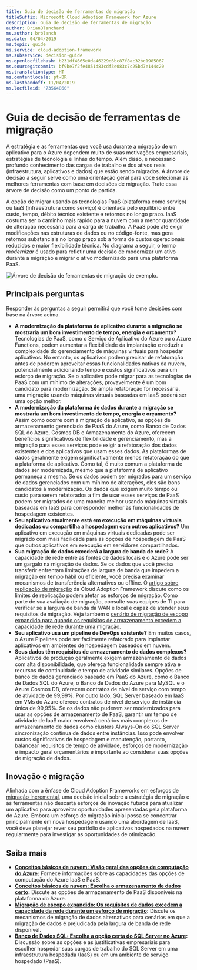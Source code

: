 ```yaml
---
title: Guia de decisão de ferramentas de migração
titleSuffix: Microsoft Cloud Adoption Framework for Azure
description: Guia de decisão de ferramentas de migração
author: BrianBlanchard
ms.author: brblanch
ms.date: 04/04/2019
ms.topic: guide
ms.service: cloud-adoption-framework
ms.subservice: decision-guide
ms.openlocfilehash: b231df4665e0da46229d6bc87f8ac32bc1985067
ms.sourcegitcommit: bf9be7f2fe4851d83cdf3e083c7c25bd7e144c20
ms.translationtype: HT
ms.contentlocale: pt-BR
ms.lasthandoff: 11/04/2019
ms.locfileid: "73564860"
---
```

# <a name="migration-tools-decision-guide"></a>Guia de decisão de ferramentas de migração

A estratégia e as ferramentas que você usa durante a migração de um aplicativo para o Azure dependem muito de suas motivações empresariais, estratégias de tecnologia e linhas do tempo. Além disso, é necessário profundo conhecimento das cargas de trabalho e dos ativos reais (infraestrutura, aplicativos e dados) que estão sendo migrados. A árvore de decisão a seguir serve como uma orientação geral para você selecionar as melhores ferramentas com base em decisões de migração. Trate essa árvore de decisão como um ponto de partida.

A opção de migrar usando as tecnologias PaaS (plataforma como serviço) ou IaaS (infraestrutura como serviço) é orientada pelo equilíbrio entre custo, tempo, débito técnico existente e retornos no longo prazo. IaaS costuma ser o caminho mais rápido para a nuvem com a menor quantidade de alteração necessária para a carga de trabalho. A PaaS pode até exigir modificações nas estruturas de dados ou no código-fonte, mas gera retornos substanciais no longo prazo sob a forma de custos operacionais reduzidos e maior flexibilidade técnica. No diagrama a seguir, o termo _modernizar_ é usado para refletir uma decisão de modernizar um ativo durante a migração e migrar o ativo modernizado para uma plataforma PaaS.

![Árvore de decisão de ferramentas de migração de exemplo.](../../_images/migrate/migration-tools-decision-tree.png)

## <a name="key-questions"></a>Principais perguntas

Responder às perguntas a seguir permitirá que você tome decisões com base na árvore acima.

- **A modernização da plataforma de aplicativo durante a migração se mostraria um bom investimento de tempo, energia e orçamento?** Tecnologias de PaaS, como o Serviço de Aplicativo do Azure ou o Azure Functions, podem aumentar a flexibilidade da implantação e reduzir a complexidade do gerenciamento de máquinas virtuais para hospedar aplicativos. No entanto, os aplicativos podem precisar de refatoração antes de poderem aproveitar essas funcionalidades nativas da nuvem, potencialmente adicionando tempo e custos significativos para um esforço de migração. Se o aplicativo pode migrar para as tecnologias de PaaS com um mínimo de alterações, provavelmente é um bom candidato para modernização. Se ampla refatoração for necessária, uma migração usando máquinas virtuais baseadas em IaaS poderá ser uma opção melhor.
- **A modernização da plataforma de dados durante a migração se mostraria um bom investimento de tempo, energia e orçamento?** Assim como ocorre com a migração de aplicativo, as opções de armazenamento gerenciado de PaaS do Azure, como Banco de Dados SQL do Azure, Cosmos DB e Armazenamento do Azure, oferecem benefícios significativos de flexibilidade e gerenciamento, mas a migração para esses serviços pode exigir a refatoração dos dados existentes e dos aplicativos que usam esses dados. As plataformas de dados geralmente exigem significativamente menos refatoração do que a plataforma de aplicativo. Como tal, é muito comum a plataforma de dados ser modernizada, mesmo que a plataforma de aplicativo permaneça a mesma. Se os dados podem ser migrados para um serviço de dados gerenciados com um mínimo de alterações, eles são bons candidatos à modernização. Os dados que exigem muito tempo ou custo para serem refatorados a fim de usar esses serviços de PaaS podem ser migrados de uma maneira melhor usando máquinas virtuais baseadas em IaaS para corresponder melhor às funcionalidades de hospedagem existentes.
- **Seu aplicativo atualmente está em execução em máquinas virtuais dedicadas ou compartilha a hospedagem com outros aplicativos?** Um aplicativo em execução em máquinas virtuais dedicadas pode ser migrado com mais facilidade para as opções de hospedagem de PaaS que outros aplicativos em execução em servidores compartilhados.
- **Sua migração de dados excederá a largura de banda de rede?** A capacidade de rede entre as fontes de dados locais e o Azure pode ser um gargalo na migração de dados. Se os dados que você precisa transferir enfrentam limitações de largura de banda que impedem a migração em tempo hábil ou eficiente, você precisa examinar mecanismos de transferência alternativos ou offline. O [artigo sobre replicação de migração](../../migrate/migration-considerations/migrate/replicate.md#replication-risks---physics-of-replication) da Cloud Adoption Framework discute como os limites de replicação podem afetar os esforços de migração. Como parte de sua avaliação de migração, consulte suas equipes de TI para verificar se a largura de banda da WAN e local é capaz de atender seus requisitos de migração. Veja também o [cenário de migração de escopo expandido para quando os requisitos de armazenamento excedem a capacidade de rede durante uma migração](../../migrate/expanded-scope/network-capacity-exceeded.md#suggested-prerequisites).
- **Seu aplicativo usa um pipeline de DevOps existente?** Em muitos casos, o Azure Pipelines pode ser facilmente refatorado para implantar aplicativos em ambientes de hospedagem baseados em nuvem.
- **Seus dados têm requisitos de armazenamento de dados complexos?** Aplicativos de produção geralmente exigem armazenamento de dados com alta disponibilidade, que ofereça funcionalidade sempre ativa e recursos de continuidade e tempo de atividade similares. Opções de banco de dados gerenciado baseado em PaaS do Azure, como o Banco de Dados SQL do Azure, o Banco de Dados do Azure para MySQL e o Azure Cosmos DB, oferecem contratos de nível de serviço com tempo de atividade de 99,99%. Por outro lado, SQL Server baseado em IaaS em VMs do Azure oferece contratos de nível de serviço de instância única de 99,95%. Se os dados não puderem ser modernizados para usar as opções de armazenamento de PaaS, garantir um tempo de atividade de IaaS maior envolverá cenários mais complexos de armazenamento de dados como clusters Always-On do SQL Server sincronização contínua de dados entre instâncias. Isso pode envolver custos significativos de hospedagem e manutenção, portanto, balancear requisitos de tempo de atividade, esforços de modernização e impacto geral orçamentários é importante ao considerar suas opções de migração de dados.

## <a name="innovation-and-migration"></a>Inovação e migração

Alinhada com a ênfase de Cloud Adoption Frameworks em esforços de [migração incremental](../../migrate/index.md#migration-implementation), uma decisão inicial sobre a estratégia de migração e as ferramentas não descarta esforços de inovação futuros para atualizar um aplicativo para aproveitar oportunidades apresentadas pela plataforma do Azure. Embora um esforço de migração inicial possa se concentrar principalmente em nova hospedagem usando uma abordagem de IaaS, você deve planejar rever seu portfólio de aplicativos hospedados na nuvem regularmente para investigar as oportunidades de otimização.

## <a name="learn-more"></a>Saiba mais

- **[Conceitos básicos de nuvem: Visão geral das opções de computação do Azure](https://docs.microsoft.com/azure/architecture/guide/technology-choices/compute-overview):** Fornece informações sobre as capacidades das opções de computação do Azure IaaS e PaaS.
- **[Conceitos básicos de nuvem: Escolha o armazenamento de dados certo](https://docs.microsoft.com/azure/architecture/guide/technology-choices/data-store-overview):** Discute as opções de armazenamento de PaaS disponíveis na plataforma do Azure.
- **[Migração de escopo expandido: Os requisitos de dados excedem a capacidade da rede durante um esforço de migração](../../migrate/expanded-scope/network-capacity-exceeded.md):** Discute os mecanismos de migração de dados alternativos para cenários em que a migração de dados é prejudicada pela largura de banda de rede disponível.
- **[Banco de Dados SQL: Escolha a opção certa do SQL Server no Azure](https://docs.microsoft.com/azure/sql-database/sql-database-paas-vs-sql-server-iaas#business-motivations-for-choosing-databases-managed-instances-or-sql-virtual-machines):** Discussão sobre as opções e as justificativas empresariais para escolher hospedar suas cargas de trabalho do SQL Server em uma infraestrutura hospedada (IaaS) ou em um ambiente de serviço hospedado (PaaS).
